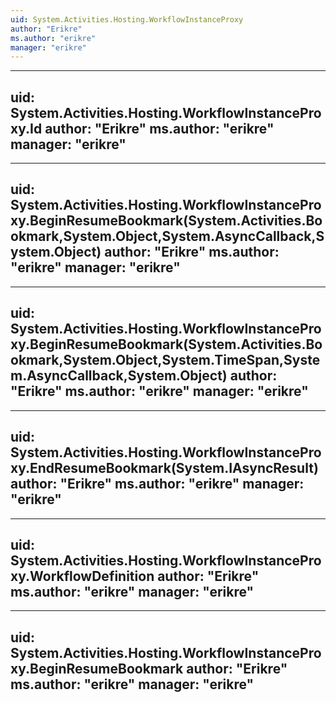 ```yaml
---
uid: System.Activities.Hosting.WorkflowInstanceProxy
author: "Erikre"
ms.author: "erikre"
manager: "erikre"
---
```


---
uid: System.Activities.Hosting.WorkflowInstanceProxy.Id
author: "Erikre"
ms.author: "erikre"
manager: "erikre"
---

---
uid: System.Activities.Hosting.WorkflowInstanceProxy.BeginResumeBookmark(System.Activities.Bookmark,System.Object,System.AsyncCallback,System.Object)
author: "Erikre"
ms.author: "erikre"
manager: "erikre"
---

---
uid: System.Activities.Hosting.WorkflowInstanceProxy.BeginResumeBookmark(System.Activities.Bookmark,System.Object,System.TimeSpan,System.AsyncCallback,System.Object)
author: "Erikre"
ms.author: "erikre"
manager: "erikre"
---

---
uid: System.Activities.Hosting.WorkflowInstanceProxy.EndResumeBookmark(System.IAsyncResult)
author: "Erikre"
ms.author: "erikre"
manager: "erikre"
---

---
uid: System.Activities.Hosting.WorkflowInstanceProxy.WorkflowDefinition
author: "Erikre"
ms.author: "erikre"
manager: "erikre"
---

---
uid: System.Activities.Hosting.WorkflowInstanceProxy.BeginResumeBookmark
author: "Erikre"
ms.author: "erikre"
manager: "erikre"
---
